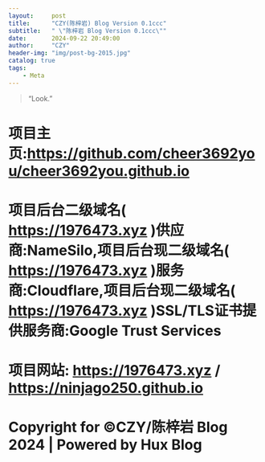 ```yaml
---
layout:     post
title:      "CZY(陈梓岩) Blog Version 0.1ccc"
subtitle:   " \"陈梓岩 Blog Version 0.1ccc\""
date:       2024-09-22 20:49:00
author:     "CZY"
header-img: "img/post-bg-2015.jpg"
catalog: true
tags:
    - Meta
---
```


> “Look.”


# 项目主页:https://github.com/cheer3692you/cheer3692you.github.io

# 项目后台二级域名( https://1976473.xyz )供应商:NameSilo,项目后台现二级域名( https://1976473.xyz )服务商:Cloudflare,项目后台现二级域名( https://1976473.xyz )SSL/TLS证书提供服务商:Google Trust Services

# 项目网站: https://1976473.xyz / https://ninjago250.github.io

# Copyright for ©CZY/陈梓岩 Blog 2024 | Powered by Hux Blog
